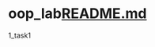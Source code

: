 # oop_lab[README.md](https://github.com/Vladikalkes/oop_lab1_task1/files/7149674/README.md)
1_task1
